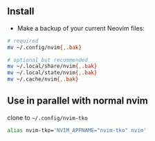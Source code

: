 
## Install
- Make a backup of your current Neovim files:

```sh
# required
mv ~/.config/nvim{,.bak}

# optional but recommended
mv ~/.local/share/nvim{,.bak}
mv ~/.local/state/nvim{,.bak}
mv ~/.cache/nvim{,.bak}
```

## Use in parallel with normal nvim
clone to `~/.config/nvim-tko`

```sh
alias nvim-tko='NVIM_APPNAME="nvim-tko" nvim'
```
